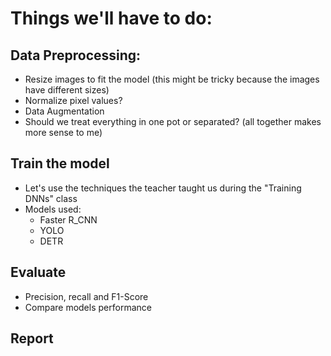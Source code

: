 # Things we'll have to do:

## Data Preprocessing:
* Resize images to fit the model (this might be tricky because the images have different sizes)
* Normalize pixel values?
* Data Augmentation
* Should we treat everything in one pot or separated? (all together makes more sense to me)

## Train the model
* Let's use the techniques the teacher taught us during the "Training DNNs" class
* Models used: 
    - Faster R_CNN
    - YOLO
    - DETR

## Evaluate
* Precision, recall and F1-Score
* Compare models performance

## Report

